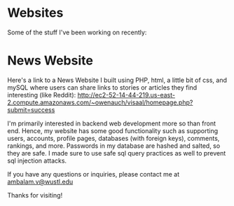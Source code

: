 # Websites
Some of the stuff I've been working on recently:


# News Website
Here's a link to a News Website I built using PHP, html, a little bit of css, and mySQL where users can share links to stories or articles they find interesting (like Reddit):
http://ec2-52-14-44-219.us-east-2.compute.amazonaws.com/~owenauch/visaal/homepage.php?submit=success

I'm primarily interested in backend web development more so than front end. Hence, my website has some good functionality such as supporting users, accounts, profile pages, databases (with foreign keys), comments, rankings, and more. Passwords in my database are hashed and salted, so they are safe. I made sure to use safe sql query practices as well to prevent sql injection attacks.

If you have any questions or inquiries, please contact me at ambalam.v@wustl.edu

Thanks for visiting!
